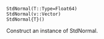 ```
StdNormal(T::Type=Float64)
StdNormal(v::Vector)
StdNormal{T}()
```

Construct an instance of StdNormal.
